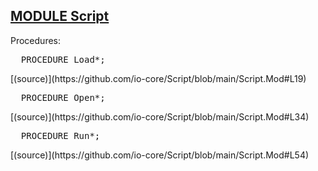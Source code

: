 
## [MODULE Script](https://github.com/io-core/Script/blob/main/Script.Mod)

Procedures:


<pre>  PROCEDURE Load*;</pre> [(source)](https://github.com/io-core/Script/blob/main/Script.Mod#L19)


<pre>  PROCEDURE Open*;</pre> [(source)](https://github.com/io-core/Script/blob/main/Script.Mod#L34)


<pre>  PROCEDURE Run*;</pre> [(source)](https://github.com/io-core/Script/blob/main/Script.Mod#L54)

